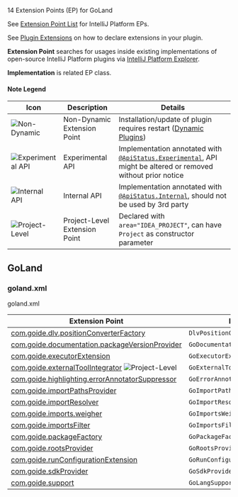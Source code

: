 [//]: # (title: GoLand Extension Point List)

<!-- Copyright 2000-2021 JetBrains s.r.o. and other contributors. Use of this source code is governed by the Apache 2.0 license that can be found in the LICENSE file. -->

14 Extension Points (EP) for GoLand
         
See [Extension Point List](extension_point_list.md) for IntelliJ Platform EPs.

See [Plugin Extensions](plugin_extensions.md) on how to declare extensions in your plugin.
  
**Extension Point** searches for usages inside existing implementations of open-source IntelliJ Platform plugins via [IntelliJ Platform Explorer](https://jb.gg/ipe).

**Implementation** is related EP class. 

#### Note Legend

| Icon | Description | Details |
|---|---|---|
| ![Non-Dynamic](https://img.shields.io/badge/-Non--Dynamic-orange) | Non-Dynamic Extension Point | Installation/update of plugin requires restart ([Dynamic Plugins](dynamic_plugins.md)) |
| ![Experimental API](https://img.shields.io/badge/-Experimental_API-red) | Experimental API | Implementation annotated with [`@ApiStatus.Experimental`](https://github.com/JetBrains/java-annotations/blob/master/common/src/main/java/org/jetbrains/annotations/ApiStatus.java), API might be altered or removed without prior notice |
| ![Internal API](https://img.shields.io/badge/-Internal_API-red) | Internal API | Implementation annotated with [`@ApiStatus.Internal`](https://github.com/JetBrains/java-annotations/blob/master/common/src/main/java/org/jetbrains/annotations/ApiStatus.java), should not be used by 3rd party |
| ![Project-Level](https://img.shields.io/badge/-Project--Level-yellow) | Project-Level Extension Point | Declared with `area="IDEA_PROJECT"`, can have `Project` as constructor parameter |

## GoLand

### goland.xml
goland.xml

| Extension Point | Implementation |
|-----------------|----------------|
| [com.goide.dlv.positionConverterFactory](https://jb.gg/ipe?extensions=com.goide.dlv.positionConverterFactory) | `DlvPositionConverterFactory` | 
| [com.goide.documentation.packageVersionProvider](https://jb.gg/ipe?extensions=com.goide.documentation.packageVersionProvider) | `GoDocumentationPackageVersionProvider` | 
| [com.goide.executorExtension](https://jb.gg/ipe?extensions=com.goide.executorExtension) | `GoExecutorExtension` | 
| [com.goide.externalToolIntegrator](https://jb.gg/ipe?extensions=com.goide.externalToolIntegrator) ![Project-Level](https://img.shields.io/badge/-Project--Level-yellow) | `GoExternalToolIntegrator` | 
| [com.goide.highlighting.errorAnnotatorSuppressor](https://jb.gg/ipe?extensions=com.goide.highlighting.errorAnnotatorSuppressor) | `GoErrorAnnotatorSuppressor` | 
| [com.goide.importPathsProvider](https://jb.gg/ipe?extensions=com.goide.importPathsProvider) | `GoImportPathsProvider` | 
| [com.goide.importResolver](https://jb.gg/ipe?extensions=com.goide.importResolver) | `GoImportResolver` | 
| [com.goide.imports.weigher](https://jb.gg/ipe?extensions=com.goide.imports.weigher) | `GoImportsWeigher` | 
| [com.goide.importsFilter](https://jb.gg/ipe?extensions=com.goide.importsFilter) | `GoImportsFilter` | 
| [com.goide.packageFactory](https://jb.gg/ipe?extensions=com.goide.packageFactory) | `GoPackageFactory` | 
| [com.goide.rootsProvider](https://jb.gg/ipe?extensions=com.goide.rootsProvider) | `GoRootsProvider` | 
| [com.goide.runConfigurationExtension](https://jb.gg/ipe?extensions=com.goide.runConfigurationExtension) | `GoRunConfigurationExtension` | 
| [com.goide.sdkProvider](https://jb.gg/ipe?extensions=com.goide.sdkProvider) | `GoSdkProvider` | 
| [com.goide.support](https://jb.gg/ipe?extensions=com.goide.support) | `GoLangSupport` | 

